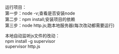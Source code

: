 运行项目：   
第一步：node -v;查看是否安装node   
第二步：npm install;安装项目的依赖     
第三步：node http.js;跑本地服务器(每次改动都需要运行)   

本地自动监听js文件的改动：   
npm install -g supervisor   
supervisor http.js   
